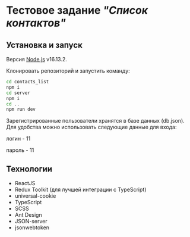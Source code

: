 # Тестовое задание _"Список контактов"_

## Установка и запуск

Версия  [Node.js](https://nodejs.org/) v16.13.2.

Клонировать репозиторий и запустить командy:

```sh
cd contacts_list
npm i
cd server
npm i
cd ..
npm run dev
```

Зарегистрированные пользователи хранятся в базе данных (db.json). Для удобства можно использовать следующие данные для входа:

логин - 11

пароль - 11

## Технологии

- ReactJS
- Redux Toolkit (для лучшей интеграции с TypeScript)
- universal-cookie
- TypeScript
- SCSS
- Ant Design
- JSON-server
- jsonwebtoken
